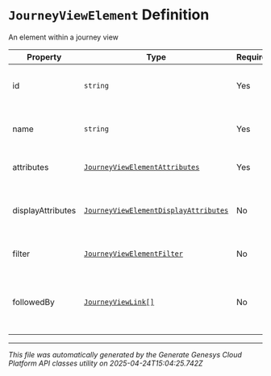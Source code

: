 # `JourneyViewElement` Definition

An element within a journey view

| Property | Type | Required | Description |
|----------|------|----------|-------------|
| id | `string` | Yes | The unique identifier of the element within the elements list |
| name | `string` | Yes | The unique name of the element within the view |
| attributes | [`JourneyViewElementAttributes`](journeyviewelementattributes-definition.md) | Yes | Required attributes of the element |
| displayAttributes | [`JourneyViewElementDisplayAttributes`](journeyviewelementdisplayattributes-definition.md) | No | Attributes that defines the visualization of the element in the journey view |
| filter | [`JourneyViewElementFilter`](journeyviewelementfilter-definition.md) | No | Any filters applied to this element |
| followedBy | [`JourneyViewLink[]`](journeyviewlink-definition.md) | No | A list of JourneyViewLink objects, listing the elements downstream of this element |

---

*This file was automatically generated by the Generate Genesys Cloud Platform API classes utility on 2025-04-24T15:04:25.742Z*